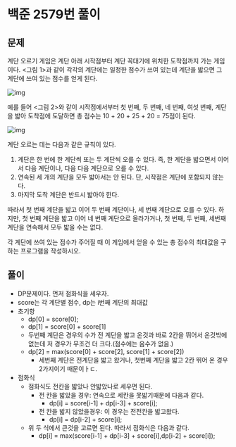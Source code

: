 # 백준 2579번 풀이

## 문제

계단 오르기 게임은 계단 아래 시작점부터 계단 꼭대기에 위치한 도착점까지 가는 게임이다. <그림 1>과 같이 각각의 계단에는 일정한 점수가 쓰여 있는데 계단을 밟으면 그 계단에 쓰여 있는 점수를 얻게 된다.

![img](https://www.acmicpc.net/upload/images/k64or2GOK1vmpEig7Ud.png)

예를 들어 <그림 2>와 같이 시작점에서부터 첫 번째, 두 번째, 네 번째, 여섯 번째, 계단을 밟아 도착점에 도달하면 총 점수는 10 + 20 + 25 + 20 = 75점이 된다.

![img](https://www.acmicpc.net/upload/images/f62omMF2kQYD5rDct.png)

계단 오르는 데는 다음과 같은 규칙이 있다.

1. 계단은 한 번에 한 계단씩 또는 두 계단씩 오를 수 있다. 즉, 한 계단을 밟으면서 이어서 다음 계단이나, 다음 다음 계단으로 오를 수 있다.
2. 연속된 세 개의 계단을 모두 밟아서는 안 된다. 단, 시작점은 계단에 포함되지 않는다.
3. 마지막 도착 계단은 반드시 밟아야 한다.

따라서 첫 번째 계단을 밟고 이어 두 번째 계단이나, 세 번째 계단으로 오를 수 있다. 하지만, 첫 번째 계단을 밟고 이어 네 번째 계단으로 올라가거나, 첫 번째, 두 번째, 세번째 계단을 연속해서 모두 밟을 수는 없다.

각 계단에 쓰여 있는 점수가 주어질 때 이 게임에서 얻을 수 있는 총 점수의 최대값을 구하는 프로그램을 작성하시오.

## 풀이

- DP문제이다. 먼저 점화식을 세우자.
- score는 각 계단별 점수, dp는 i번째 계단의 최대값
- 초기항
  -  dp[0] = score[0];
  -  dp[1] = score[0] + score[1]
    - 두번째 계단은 경우의 수가 전 계단을 밟고 온것과 바로 2칸을 뛰어서 온것밖에 없는데 저 경우가 무조건 더 크다.(점수에는 음수가 없음.)
  - dp[2] = max(score[0] + score[2], score[1] + score[2])
    - 세번째 계단은 전계단을 밟고 왔거나, 첫번째 계단을 밟고 2칸 뛰어 온 경우 2가지이기 때문이ㅏㄷ.
- 점화식
  - 점화식도 전칸을 밟았나 안밟았나로 세우면 된다.
    - 전 칸을 밟았을 경우: 연속으로 세칸을 못밟기때문에 다음과 같다.
      - dp[i] = score[i-1] + dp[i-3] + score[i];
    - 전 칸을 밟지 않았을경우: 이 경우는 전전칸을 밟고왔다.
      - dp[i] = dp[i-2] + score[i];
  - 위 두 식에서 큰것을 고르면 된다. 따라서 점화식은 다음과 같다.
    - dp[i] = max(score[i-1] + dp[i-3] + score[i],dp[i-2] + score[i]);
